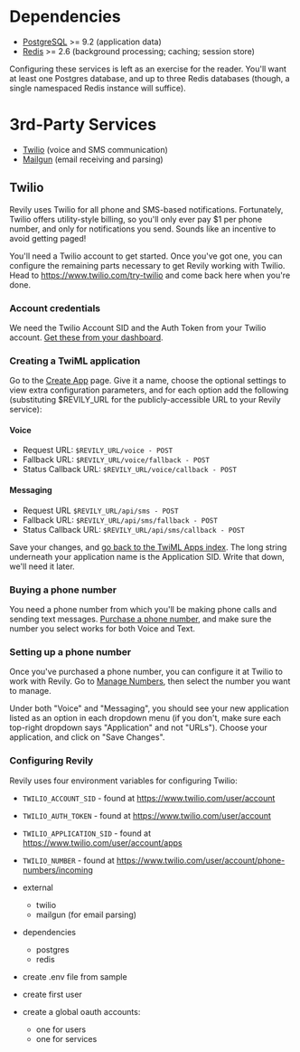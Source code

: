 # Dependencies

* [PostgreSQL](http://www.postgresql.org/) >= 9.2 (application data)
* [Redis](http://redis.io/) >= 2.6 (background processing; caching; session store)

Configuring these services is left as an exercise for the reader. You'll want at least one Postgres database, and up to three Redis databases (though, a single namespaced Redis instance will suffice).

# 3rd-Party Services

* [Twilio](http://www.twilio.com/) (voice and SMS communication)
* [Mailgun](http://www.mailgun.com/) (email receiving and parsing)

## Twilio

Revily uses Twilio for all phone and SMS-based notifications. Fortunately, Twilio offers utility-style billing, so you'll only ever pay $1 per phone number, and only for notifications you send. Sounds like an incentive to avoid getting paged!

You'll need a Twilio account to get started. Once you've got one, you can configure the remaining parts necessary to get Revily working with Twilio. Head to https://www.twilio.com/try-twilio and come back here when you're done.

### Account credentials

We need the Twilio Account SID and the Auth Token from your Twilio account. [Get these from your dashboard](https://www.twilio.com/user/account).

### Creating a TwiML application

Go to the [Create App](https://www.twilio.com/user/account/apps/add) page. Give it a name, choose the optional settings to view extra configuration parameters, and for each option add the following (substituting $REVILY_URL for the publicly-accessible URL to your Revily service):

#### Voice

* Request URL: `$REVILY_URL/voice - POST`
* Fallback URL: `$REVILY_URL/voice/fallback - POST`
* Status Callback URL: `$REVILY_URL/voice/callback - POST`

#### Messaging

* Request URL `$REVILY_URL/api/sms - POST`
* Fallback URL: `$REVILY_URL/api/sms/fallback - POST`
* Status Callback URL: `$REVILY_URL/api/sms/callback - POST`

Save your changes, and [go back to the TwiML Apps index](https://www.twilio.com/user/account/apps). The long string underneath your application name is the Application SID. Write that down, we'll need it later.

### Buying a phone number

You need a phone number from which you'll be making phone calls and sending text messages. [Purchase a phone number](https://www.twilio.com/user/account/phone-numbers/available/local), and make sure the number you select works for both Voice and Text.

### Setting up a phone number

Once you've purchased a phone number, you can configure it at Twilio to work with Revily. Go to [Manage Numbers](https://www.twilio.com/user/account/phone-numbers/incoming), then select the number you want to manage. 

Under both "Voice" and "Messaging", you should see your new application listed as an option in each dropdown menu (if you don't, make sure each top-right dropdown says "Application" and not "URLs"). Choose your application, and click on "Save Changes".

### Configuring Revily

Revily uses four environment variables for configuring Twilio:

* `TWILIO_ACCOUNT_SID` - found at https://www.twilio.com/user/account
* `TWILIO_AUTH_TOKEN` - found at https://www.twilio.com/user/account
* `TWILIO_APPLICATION_SID` - found at https://www.twilio.com/user/account/apps
* `TWILIO_NUMBER` - found at https://www.twilio.com/user/account/phone-numbers/incoming

* external
  - twilio
  - mailgun (for email parsing)

* dependencies
  - postgres
  - redis

* create .env file from sample


* create first user
* create a global oauth accounts:
  - one for users
  - one for services
